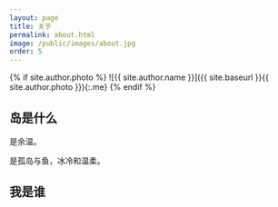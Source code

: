 ```yaml
---
layout: page
title: 关于
permalink: about.html
image: /public/images/about.jpg
order: 5
---
```


{% if site.author.photo %}
![{{ site.author.name }}]({{ site.baseurl }}{{ site.author.photo }}){:.me}
{% endif %}

## 岛是什么

是余温。

是孤岛与鱼，冰冷和温柔。

## 我是谁
